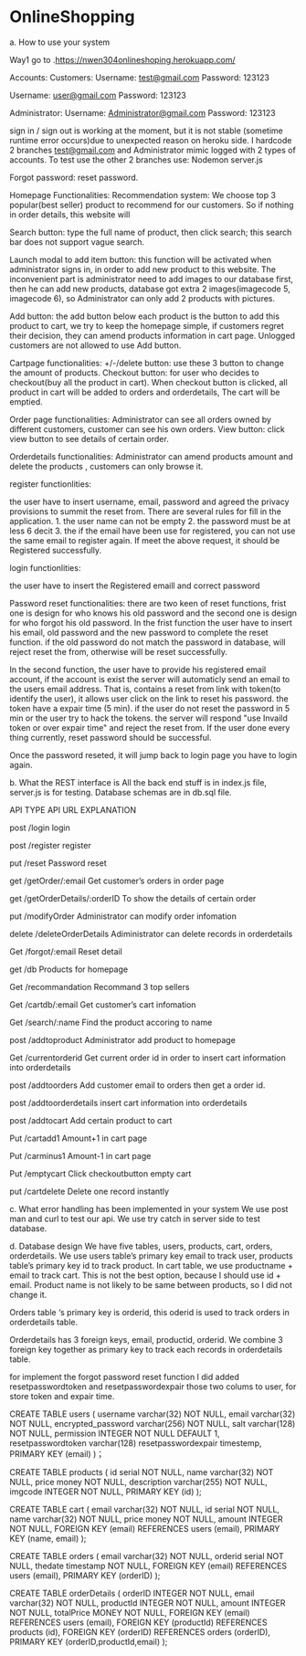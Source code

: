 # OnlineShopping

		 	 	 		
			
				
					
a. How to use your system

Way1 go to .https://nwen304onlineshoping.herokuapp.com/


Accounts: 
Customers:
Username: test@gmail.com
Password: 123123

Username: user@gmail.com
Password: 123123

Administrator:
Username: Administrator@gmail.com
Password: 123123


sign in / sign out is working at the moment, but it is not stable (sometime runtime error occurs)due to unexpected reason on heroku side.  I hardcode 2 branches test@gmail.com and Administrator  mimic logged with 2 types of accounts.
To test use the other 2 branches use:
Nodemon server.js

Forgot password: reset password.

Homepage Functionalities:
Recommendation system: 
We choose top 3 popular(best seller) product to recommend for our customers. So if nothing in order details, this website will 

Search button:  type the full name of product, then click search; this search bar does not support vague search.

Launch modal to add item button:  this function will be activated when administrator signs in, in order to add new product to this website. The inconvenient part is administrator need to add images to our database first,  then he can add new products, database got extra 2 images(imagecode 5, imagecode 6), so Administrator can only add 2 products with pictures.

Add button: the add button below each product is the button to add this product to cart, we try to keep the homepage simple, if customers regret their decision, they can amend products information in cart page.   Unlogged customers are not allowed to use Add button.

Cartpage functionalities:
+/-/delete button:  use these 3 button to change the amount of products.
Checkout button: for user who decides to checkout(buy all the product in cart). When checkout button is clicked, all product in cart will be added to orders and orderdetails, The cart will be emptied.

Order page functionalities:
Administrator can see all orders owned by different customers, customer can see his own orders.
View button: click view button to see details of certain order.

Orderdetails functionalities: 
Administrator can amend products amount and delete the products , customers can only browse it.

register functionlities:

the user have to insert username, email, password and agreed the privacy provisions to summit the reset from. There are several rules for fill in the application. 1. the user name can not be empty 2. the password must be at less 6 decit 3. the if the email have been use for registered, you can not use the same email to register again. If meet the above request, it should be Registered successfully.   

login functionlities:

the user have to insert the Registered emaill and correct password

Password reset functionalities:
there are two keen of reset functions, frist one is design for who knows his old password and the second one is design for who forgot his old password. In the frist function the user have to insert his email, old password and the new password to complete the reset function. if the old password do not match the password in database, will reject reset the from, otherwise will be reset successfully.

In the second function, the user have to provide his registered email account, if the account is exist the server will automaticly send an email to the users email address. That is, contains a reset from link with token(to identify the user), it allows user click on the link to reset his password. the token have a expair time (5 min). if the user do not reset the password in 5 min or the user try to hack the tokens. the server will respond "use Invaild token or over expair time" and reject the reset from. If the user done every thing currently, reset password should be successful.

Once the password reseted, it will jump back to login page you have to login again.


b. What the REST interface is
All the back end stuff is in index.js file, server.js is for testing. 
Database schemas are in db.sql file.


API TYPE
API URL
EXPLANATION

post
/login
login

post
/register
register

put
/reset
Password reset

get
/getOrder/:email
Get customer’s orders in order page

get
/getOrderDetails/:orderID
To show the details of certain order

put
/modifyOrder
Administrator can modify order infomation

delete
/deleteOrderDetails
Adiministrator can delete records in orderdetails

Get 
/forgot/:email
Reset detail

get
/db
Products for homepage 

Get 
/recommandation
Recommand 3 top sellers

Get 
/cartdb/:email
Get customer’s cart infomation

Get 
/search/:name
Find the product accoring to name

post
/addtoproduct
Administrator add product to homepage

Get 
/currentorderid
Get current order id in order to insert cart information into orderdetails

post
/addtoorders
Add customer email to orders then get a order id.

post
/addtoorderdetails
insert cart information into orderdetails

post
/addtocart 
Add certain product to cart 

Put 
/cartadd1
Amount+1 in cart page

Put 
/carminus1
Amount-1 in cart page

Put 
/emptycart
Click checkoutbutton empty cart 

put
/cartdelete
Delete one record instantly




c. What error handling has been implemented in your system
We use post man and curl to test our api.
We use try catch in server side to test database.

d. Database design
We have five tables, users, products, cart, orders, orderdetails. 
We use users table’s primary key email to track user, products table’s primary key id to  track product.
In cart table, we use productname + email to track cart. This is not the best option, because I should use id + email. Product name is not likely to be same between products, so I did not change it.

Orders table ‘s primary key is orderid, this oderid is used to track orders in orderdetails table.

Orderdetails has 3 foreign keys, email, productid, orderid. We combine 3 foreign key together as primary key to track each records in orderdetails table.

for implement the forgot password reset function I did added resetpasswordtoken and resetpasswordexpair those two colums to user, for store token and expair time.

				
CREATE TABLE users (
  username varchar(32) NOT NULL,
  email varchar(32) NOT NULL,
  encrypted_password varchar(256) NOT NULL,
  salt varchar(128) NOT NULL,
  permission INTEGER NOT NULL DEFAULT 1,
  resetpasswordtoken varchar(128)
  resetpasswordexpair timestemp,
  PRIMARY KEY (email)
)；


CREATE TABLE products (
  id serial NOT NULL,
  name varchar(32) NOT NULL,
  price money NOT NULL,
  description varchar(255) NOT NULL,
  imgcode INTEGER NOT NULL,
  PRIMARY KEY (id)
);


CREATE TABLE  cart (
  email varchar(32) NOT NULL,
  id serial NOT NULL,
  name varchar(32) NOT NULL,
  price money NOT NULL,
  amount INTEGER NOT NULL,
  FOREIGN KEY (email) REFERENCES users (email),
  PRIMARY KEY (name, email)
);



CREATE TABLE orders (
  email varchar(32) NOT NULL,
  orderid serial NOT NULL,
  thedate timestamp NOT NULL,
  FOREIGN KEY (email) REFERENCES users (email),
  PRIMARY KEY (orderID)
);



CREATE TABLE  orderDetails (
  orderID INTEGER NOT NULL,
  email varchar(32) NOT NULL,
  productId INTEGER NOT NULL,
  amount INTEGER NOT NULL,
  totalPrice MONEY NOT NULL,
  FOREIGN KEY (email) REFERENCES users (email),
  FOREIGN KEY (productId) REFERENCES products (id),
  FOREIGN KEY (orderID) REFERENCES orders (orderID),
  PRIMARY KEY (orderID,productId,email)
);
		


